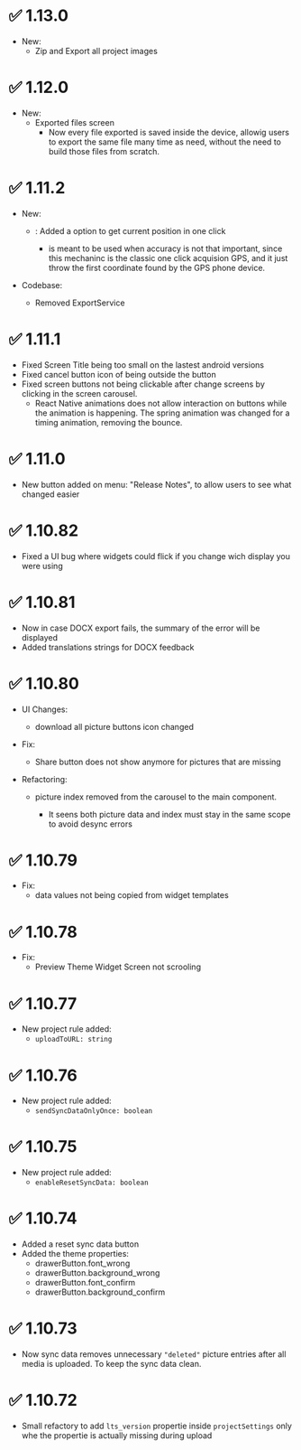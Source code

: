 # ✅ 1.13.0

- New:
  - Zip and Export all project images


# ✅ 1.12.0

- New:
  - Exported files screen
    - Now every file exported is saved inside the device, allowig users to export the same file many time as need, without the need to build those files from scratch.


# ✅ 1.11.2

- New:
  - <GPSInput />: Added a option to get current position in one click
    - is meant to be used when accuracy is not that important, since this mechaninc is the classic one click acquision GPS, and it just throw the first coordinate found by the GPS phone device.

- Codebase:
  - Removed ExportService


# ✅ 1.11.1

- Fixed Screen Title being too small on the lastest android versions
- Fixed cancel button icon of <DeleteSwipeButton /> being outside the button
- Fixed screen buttons not being clickable after change screens by clicking in the screen carousel.
  - React Native animations does not allow interaction on buttons while the animation is happening. The spring animation was changed for a timing animation, removing the bounce.


# ✅ 1.11.0

- New button added on <HomeScope /> menu: "Release Notes", to allow users to see what changed easier


# ✅ 1.10.82

- Fixed a UI bug where widgets could flick if you change wich display you were using


# ✅ 1.10.81

- Now in case DOCX export fails, the summary of the error will be displayed
- Added translations strings for DOCX feedback


# ✅ 1.10.80

- UI Changes:
  - <PictureInput /> download all picture buttons icon changed

- Fix:
  - Share button does not show anymore for pictures that are missing

- Refactoring:
  - <PictureInput /> picture index removed from the carousel to the main component.
    - It seens both picture data and index must stay in the same scope to avoid desync errors


# ✅ 1.10.79

- Fix:
  - <SelectionInput /> data values not being copied from widget templates 


# ✅ 1.10.78

- Fix:
  - Preview Theme Widget Screen not scrooling


# ✅ 1.10.77

- New project rule added:
  - `uploadToURL: string`


# ✅ 1.10.76

- New project rule added:
  - `sendSyncDataOnlyOnce: boolean`


# ✅ 1.10.75

- New project rule added:
  - `enableResetSyncData: boolean`


# ✅ 1.10.74

- Added a reset sync data button
- Added the theme properties:
  - drawerButton.font_wrong
  - drawerButton.background_wrong
  - drawerButton.font_confirm
  - drawerButton.background_confirm


# ✅ 1.10.73

- Now sync data removes unnecessary `"deleted"` picture entries after all media is uploaded. To keep the sync data clean.


# ✅ 1.10.72

- Small refactory to add `lts_version` propertie inside `projectSettings` only whe the propertie is actually missing during upload